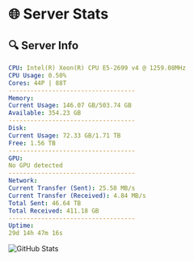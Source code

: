# 🌐 Server Stats
## 🔍 Server Info
```yaml
CPU: Intel(R) Xeon(R) CPU E5-2699 v4 @ 1259.08MHz
CPU Usage: 0.50%
Cores: 44P | 88T
-----------------------------------
Memory:
Current Usage: 146.07 GB/503.74 GB
Available: 354.23 GB
-----------------------------------
Disk:
Current Usage: 72.33 GB/1.71 TB
Free: 1.56 TB
-----------------------------------
GPU:
No GPU detected
-----------------------------------
Network:
Current Transfer (Sent): 25.58 MB/s
Current Transfer (Received): 4.84 MB/s
Total Sent: 46.64 TB
Total Received: 411.18 GB
-----------------------------------
Uptime:
29d 14h 47m 16s
```
![GitHub Stats](https://img.shields.io/badge/Updated-2025-04-06_12:10:05-blue)
